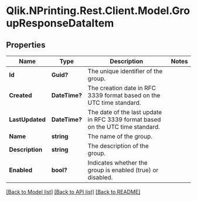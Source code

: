 # Qlik.NPrinting.Rest.Client.Model.GroupResponseDataItem
## Properties

Name | Type | Description | Notes
------------ | ------------- | ------------- | -------------
**Id** | **Guid?** | The unique identifier of the group. | 
**Created** | **DateTime?** | The creation date in RFC 3339 format based on the UTC time standard. |
**LastUpdated** | **DateTime?** | The date of the last update in RFC 3339 format based on the UTC time standard. | 
**Name** | **string** | The name of the group. | 
**Description** | **string** | The description of the group. | 
**Enabled** | **bool?** | Indicates whether the group is enabled (true) or disabled. | 

[[Back to Model list]](../README.md#documentation-for-models) [[Back to API list]](../README.md#documentation-for-api-endpoints) [[Back to README]](../README.md)